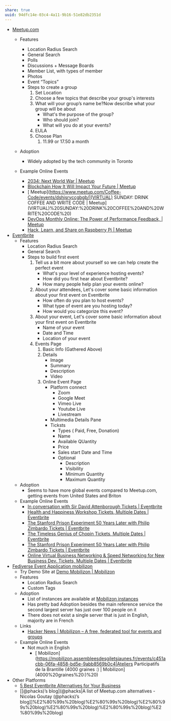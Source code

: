 ```yaml
---
share: true
uuid: 94dfc14e-03c4-4a11-9b16-51e82db2351d
---
```

*   [Meetup.com](https://www.meetup.com/)
    *   Features
        *   Location Radius Search
        *   General Search
        *   Polls
        *   Discussions + Message Boards
        *   Member List, with types of member
        *   Photos
        *   Event “Topics”
        *   Steps to create a group
            1.  Set Location
            2.  Choose a few topics that describe your group's interests
            3.  What will your group’s name be?Now describe what your group will be about
                *   What's the purpose of the group?
                *   Who should join?
                *   What will you do at your events?
            4.  EULA
            5.  Choose Plan
                1.  11.99 or 17.50 a month
    *   Adoption
        *   Widely adopted by the tech community in Toronto
        
    *   Example Online Events
        *   [2034: Next World War | Meetup](https://www.meetup.com/Ryerson-Tech-Talks/events/277071127/)
        *   [Blockchain How It Will Impact Your Future | Meetup](https://www.meetup.com/Toronto-Israeli-Tech-Meetup/events/276823134/)
        *   [ Meetup](https://www.meetup.com/Coffee-Code/events/dshjsryccgbgb/|(VIRTUAL) SUNDAY: DRINK COFFEE AND WRITE CODE | Meetup](VIRTUAL)%20SUNDAY:%20DRINK%20COFFEE%20AND%20WRITE%20CODE%20)
        *   [DevOps Monthly Online: The Power of Performance Feedback, | Meetup](https://www.meetup.com/DevOpsTO/events/cmmnwryccgbjb/)
        *   [Hack, Learn, and Share on Raspberry Pi | Meetup](https://www.meetup.com/Raspberry-Pi/events/dhwnzryccgblb/)
*   [Eventbrite](https://www.eventbrite.com/)
    *   Features
        *   Location Radius Search
        *   General Search
        *   Steps to build first event
            1.  Tell us a bit more about yourself so we can help create the perfect event
                *   What's your level of experience hosting events?
                *   How did you first hear about Eventbrite?
                *   How many people help plan your events online?
            2.  About your attendees, Let's cover some basic information about your first event on Eventbrite
                *   How often do you plan to host events?
                *   What type of event are you hosting today?
                *   How would you categorize this event?
            3.  About your event, Let's cover some basic information about your first event on Eventbrite
                *   Name of your event
                *   Date and Time
                *   Location of your event
            4.  Events Page
                1.  Basic Info (Gathered Above)
                2.  Details
                    *   Image
                    *   Summary
                    *   Description
                    *   Video
                3.  Online Event Page
                    *   Platform connect
                        *   Zoom
                        *   Google Meet
                        *   Vimeo Live
                        *   Youtube Live
                        *   Livestream
                    *   Multimedia Details Pane
                    *   Ticksts
                        *   Types ( Paid, Free, Donation)
                        *   Name
                        *   Available QUantity
                        *   Price
                        *   Sales start Date and Time
                        *   Optional
                            *   Description
                            *   Visibility
                            *   Minimum Quantity
                            *   Maximum Quantity
    *   Adoption
        *   Seems to have more global events compared to Meetup.com, getting events from United States and Briton
    *   Example Online Events
        *   [In conversation with Sir David Attenborough Tickets | Eventbrite](https://www.eventbrite.com/e/in-conversation-with-sir-david-attenborough-tickets-137434715935?aff=ebdssbcitybrowse&keep_tld=1)
        *   [Health and Happiness Workshop Tickets, Multiple Dates | Eventbrite](https://www.eventbrite.com/e/health-and-happiness-workshop-tickets-115874570961?aff=ebdssbonlinesearch)
        *   [The Stanford Prison Experiment 50 Years Later with Philip Zimbardo Tickets | Eventbrite](https://www.eventbrite.com/e/the-stanford-prison-experiment-50-years-later-with-philip-zimbardo-tickets-124492090193?aff=ebdssbonlinesearch)
        *   [The Timeless Genius of Chopin Tickets, Multiple Dates | Eventbrite](https://www.eventbrite.com/e/the-timeless-genius-of-chopin-tickets-138298738249?aff=ebdssbonlinesearch)
        *   [The Stanford Prison Experiment 50 Years Later with Philip Zimbardo Tickets | Eventbrite](https://www.eventbrite.com/e/the-stanford-prison-experiment-50-years-later-with-philip-zimbardo-tickets-124492090193?aff=ebdssbonlinesearch)
        *   [Online Virtual Business Networking & Speed Networking for New Business Dev. Tickets, Multiple Dates | Eventbrite](https://www.eventbrite.com/e/online-virtual-business-networking-speed-networking-for-new-business-dev-tickets-119821141259?aff=ebdssbonlinesearch)
*   [Fediverse Event Application mobilizon](https://mobilizon.org/en/)
    *   Try Demo Site at [Demo Mobilizon | Mobilizon](https://demo.mobilizon.org/)
    *   Features
        *   Location Radius Search
        *   Custom Tags
    *   Adoption
        *   List of instances are available at [Mobilizon instances](https://instances.joinmobilizon.org/instances)
        *   Has pretty bad Adoption besides the main reference service the second largest server has just over 100 people on it
        *   There does not exist a single server that is just in English, majority are in French
    *   Links
        *   [Hacker News | Mobilizon – A free, federated tool for events and groups](https://news.ycombinator.com/item?id=24906218)
    *   Example Online Events
        *   Not much in English
            *   [ Mobilizon](https://mobilizon.assembleesdesgiletsjaunes.fr/events/c451acbb-06fa-4858-bd5e-9abb8569b0c4|Ateliers Participatifs de la Brantille (4000 graines :) | Mobilizon](4000%20graines%20:)%20)
*   Other Platforms
    *   [5 Best Eventbrite Alternatives for Your Business](https://blog.capterra.com/eventbrite-alternatives/)
    *   [[@phacks)’s blog](@phacks|A list of Meetup.com alternatives - Nicolas Goutay (@phacks)’s blog]]%E2%80%99s%20blog)%E2%80%99s%20blog)%E2%80%99s%20blog)%E2%80%99s%20blog)%E2%80%99s%20blog)%E2%80%99s%20blog)
